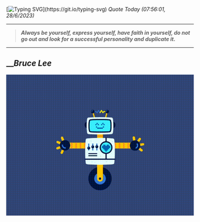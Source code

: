 [![Typing SVG](https://readme-typing-svg.herokuapp.com?font=Press+Start+2P&color=C2F784&size=35&width=900&height=100&lines=Hello+World%2C+I'm+Hung+!)](https://git.io/typing-svg) 
_Quote Today (07:56:01, 28/6/2023)_
___
>**_Always be yourself, express yourself, have faith in yourself, do not go out and look for a successful personality and duplicate it._**
___

## __**_Bruce Lee_**

![RobotDance](src/assets/images/robot-dancing-dribble.gif?style=center)
